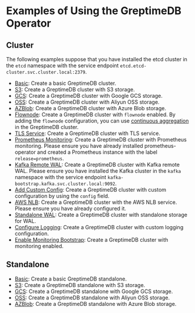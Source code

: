 # Examples of Using the GreptimeDB Operator

## Cluster

The following examples suppose that you have installed the etcd cluster in the `etcd` namespace with the service endpoint `etcd.etcd-cluster.svc.cluster.local:2379`.

- [Basic](./cluster/basic/cluster.yaml): Create a basic GreptimeDB cluster.
- [S3](./cluster/s3/cluster.yaml): Create a GreptimeDB cluster with S3 storage.
- [GCS](./cluster/gcs/cluster.yaml): Create a GreptimeDB cluster with Google GCS storage.
- [OSS](./cluster/oss/cluster.yaml): Create a GreptimeDB cluster with Aliyun OSS storage.
- [AZBlob](./cluster/azblob/cluster.yaml): Create a GreptimeDB cluster with Azure Blob storage.
- [Flownode](./cluster/flownode/cluster.yaml): Create a GreptimeDB cluster with `flownode` enabled. By adding the `flownode` configuration, you can use [continuous aggregation](https://docs.greptime.com/user-guide/flow-computation/overview) in the GreptimeDB cluster.
- [TLS Service](./cluster/tls-service/cluster.yaml): Create a GreptimeDB cluster with TLS service.
- [Prometheus Monitoring](./cluster/prometheus-monitor/cluster.yaml): Create a GreptimeDB cluster with Prometheus monitoring. Please ensure you have already installed prometheus-operator and created a Prometheus instance with the label `release=prometheus`.
- [Kafka Remote WAL](./cluster/kafka-remote-wal/cluster.yaml): Create a GreptimeDB cluster with Kafka remote WAL. Please ensure you have installed the Kafka cluster in the `kafka` namespace with the service endpoint `kafka-bootstrap.kafka.svc.cluster.local:9092`.
- [Add Custom Config](./cluster/add-custom-config/cluster.yaml): Create a GreptimeDB cluster with custom configuration by using the `config` field.
- [AWS NLB](./cluster/aws-nlb/cluster.yaml): Create a GreptimeDB cluster with the AWS NLB service. Please ensure you have already configured it.
- [Standalone WAL](./cluster/standalone-wal/cluster.yaml): Create a GreptimeDB cluster with standalone storage for WAL.
- [Configure Logging](./cluster/configure-logging/cluster.yaml): Create a GreptimeDB cluster with custom logging configuration.
- [Enable Monitoring Bootstrap](./cluster/enable-monitoring/cluster.yaml): Create a GreptimeDB cluster with monitoring enabled.

## Standalone

- [Basic](./standalone/basic/standalone.yaml): Create a basic GreptimeDB standalone.
- [S3](./standalone/s3/standalone.yaml): Create a GreptimeDB standalone with S3 storage.
- [GCS](./standalone/gcs/standalone.yaml): Create a GreptimeDB standalone with Google GCS storage.
- [OSS](./standalone/oss/standalone.yaml): Create a GreptimeDB standalone with Aliyun OSS storage.
- [AZBlob](./standalone/azblob/standalone.yaml): Create a GreptimeDB standalone with Azure Blob storage.
